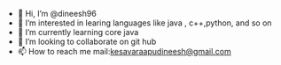 - 👋 Hi, I’m @dineesh96
- 👀 I’m interested in learing languages like java , c++,python, and so on 
- 🌱 I’m currently learning core java 
- 💞️ I’m looking to collaborate on git hub
- 📫 How to reach me mail:kesavaraapudineesh@gmail.com

<!---
dineesh96/dineesh96 is a ✨ special ✨ repository because its `README.md` (this file) appears on your GitHub profile.
You can click the Preview link to take a look at your changes.
--->
